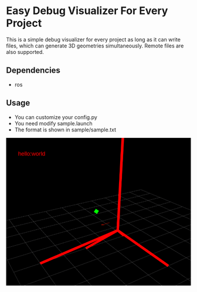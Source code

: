 # Easy Debug Visualizer For Every Project

This is a simple debug visualizer for every project as long as it can write files, which can generate 3D geometries simultaneously. Remote files are also supported.

## Dependencies

* ros

## Usage

* You can customize your config.py
* You need modify sample.launch
* The format is shown in sample/sample.txt

![](misc/hello.png)